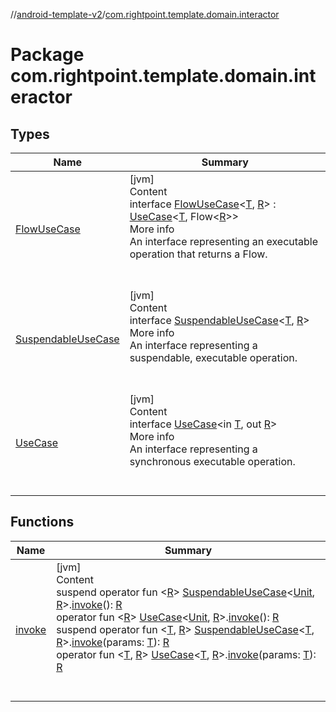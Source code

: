 //[android-template-v2](../index.md)/[com.rightpoint.template.domain.interactor](index.md)



# Package com.rightpoint.template.domain.interactor


## Types

|  Name|  Summary|
|---|---|
| <a name="com.rightpoint.template.domain.interactor/FlowUseCase///PointingToDeclaration/"></a>[FlowUseCase](-flow-use-case/index.md)| <a name="com.rightpoint.template.domain.interactor/FlowUseCase///PointingToDeclaration/"></a>[jvm]  <br>Content  <br>interface [FlowUseCase](-flow-use-case/index.md)<[T](-flow-use-case/index.md), [R](-flow-use-case/index.md)> : [UseCase](-use-case/index.md)<[T](-flow-use-case/index.md), Flow<[R](-flow-use-case/index.md)>>   <br>More info  <br>An interface representing an executable operation that returns a Flow.  <br><br><br>
| <a name="com.rightpoint.template.domain.interactor/SuspendableUseCase///PointingToDeclaration/"></a>[SuspendableUseCase](-suspendable-use-case/index.md)| <a name="com.rightpoint.template.domain.interactor/SuspendableUseCase///PointingToDeclaration/"></a>[jvm]  <br>Content  <br>interface [SuspendableUseCase](-suspendable-use-case/index.md)<[T](-suspendable-use-case/index.md), [R](-suspendable-use-case/index.md)>  <br>More info  <br>An interface representing a suspendable, executable operation.  <br><br><br>
| <a name="com.rightpoint.template.domain.interactor/UseCase///PointingToDeclaration/"></a>[UseCase](-use-case/index.md)| <a name="com.rightpoint.template.domain.interactor/UseCase///PointingToDeclaration/"></a>[jvm]  <br>Content  <br>interface [UseCase](-use-case/index.md)<in [T](-use-case/index.md), out [R](-use-case/index.md)>  <br>More info  <br>An interface representing a synchronous executable operation.  <br><br><br>


## Functions

|  Name|  Summary|
|---|---|
| <a name="com.rightpoint.template.domain.interactor//invoke/com.rightpoint.template.domain.interactor.SuspendableUseCase[kotlin.Unit,TypeParam(bounds=[kotlin.Any?])]#/PointingToDeclaration/"></a>[invoke](invoke.md)| <a name="com.rightpoint.template.domain.interactor//invoke/com.rightpoint.template.domain.interactor.SuspendableUseCase[kotlin.Unit,TypeParam(bounds=[kotlin.Any?])]#/PointingToDeclaration/"></a>[jvm]  <br>Content  <br>suspend operator fun <[R](invoke.md)> [SuspendableUseCase](-suspendable-use-case/index.md)<[Unit](https://kotlinlang.org/api/latest/jvm/stdlib/kotlin/-unit/index.html), [R](invoke.md)>.[invoke](invoke.md)(): [R](invoke.md)  <br>operator fun <[R](invoke.md)> [UseCase](-use-case/index.md)<[Unit](https://kotlinlang.org/api/latest/jvm/stdlib/kotlin/-unit/index.html), [R](invoke.md)>.[invoke](invoke.md)(): [R](invoke.md)  <br>suspend operator fun <[T](invoke.md), [R](invoke.md)> [SuspendableUseCase](-suspendable-use-case/index.md)<[T](invoke.md), [R](invoke.md)>.[invoke](invoke.md)(params: [T](invoke.md)): [R](invoke.md)  <br>operator fun <[T](invoke.md), [R](invoke.md)> [UseCase](-use-case/index.md)<[T](invoke.md), [R](invoke.md)>.[invoke](invoke.md)(params: [T](invoke.md)): [R](invoke.md)  <br><br><br>

